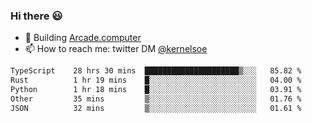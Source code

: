 ### Hi there 😃

- 🔨 Building [Arcade.computer](https://arcade.computer)
- 📫 How to reach me: twitter DM [@kernelsoe](https://twitter.com/kernelsoe)

<!--START_SECTION:waka-->

```txt
TypeScript    28 hrs 30 mins  █████████████████████▒░░░   85.82 %
Rust          1 hr 19 mins    █░░░░░░░░░░░░░░░░░░░░░░░░   04.00 %
Python        1 hr 18 mins    █░░░░░░░░░░░░░░░░░░░░░░░░   03.91 %
Other         35 mins         ▒░░░░░░░░░░░░░░░░░░░░░░░░   01.76 %
JSON          32 mins         ▒░░░░░░░░░░░░░░░░░░░░░░░░   01.61 %
```

<!--END_SECTION:waka-->
